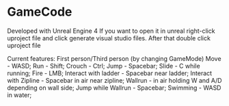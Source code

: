 # GameCode

Developed with Unreal Engine 4
If you want to open it in unreal right-click uproject file and click generate visual studio files.
After that double click uproject file

Current features:
First person/Third person (by changing GameMode)
Move - WASD; 
Run - Shift; 
Crouch - Ctrl; 
Jump - Spacebar; 
Slide - C while running; 
Fire - LMB; 
Interact with ladder - Spacebar near ladder; 
Interact with Zipline - Spacebar in air near zipline; 
Wallrun - in air holding W and A/D depending on wall side; 
Jump while Wallrun - Spacebar; 
Swimming - WASD in water; 
